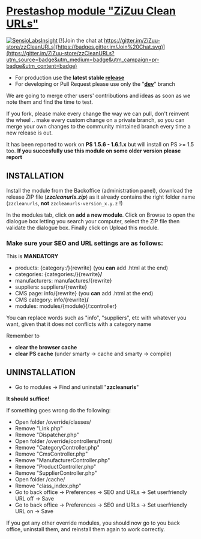 [Prestashop module "ZiZuu Clean URLs"](https://github.com/ZiZuu-store/PrestaShop_module-CleanURLs)
==

[![SensioLabsInsight](https://insight.sensiolabs.com/projects/0f609ac9-667f-4840-82d4-464e0f7c31ba/mini.png)](https://insight.sensiolabs.com/projects/0f609ac9-667f-4840-82d4-464e0f7c31ba)
[![Join the chat at https://gitter.im/ZiZuu-store/zzCleanURLs](https://badges.gitter.im/Join%20Chat.svg)](https://gitter.im/ZiZuu-store/zzCleanURLs?utm_source=badge&utm_medium=badge&utm_campaign=pr-badge&utm_content=badge)

* For production use the **latest stable [release](https://github.com/ZiZuu-store/zzCleanURLs/releases/)**
* For developing or Pull Request please use only the "**[dev](https://github.com/ZiZuu-store/zzCleanURLs/tree/dev)**" branch

We are going to merge other users' contributions and ideas as soon as we note them and find the time to test.

If you fork, please make every change the way we can pull, don't reinvent the wheel .. make every custom change on a private branch, so you can merge your own changes to the community mintained branch every time a new release is out.

It has been reported to work on **PS 1.5.6 - 1.6.1.x** but will install on PS >= 1.5 too.
**If you succesfully use this module on some older version please report**

## INSTALLATION

Install the module from the Backoffice (administration panel), download the release ZIP file (***zzcleanurls.zip***) as it already contains the right folder name (`zzcleanurls`, **not** `zzcleanurls-version_x.y.z` !)

In the modules tab, click on **add a new module**. Click on Browse to open the dialogue box letting you search your computer, select the ZIP file then validate the dialogue box. Finally click on Upload this module.

### Make sure your SEO and URL settings are as follows:
 
This is __MANDATORY__
 * products:         {category:/}{rewrite}              (you **can** add .html at the end)
 * categories:       {categories:/}{rewrite}**/**
 * manufacturers:    manufactures/{rewrite}
 * suppliers:        suppliers/{rewrite}
 * CMS page:         info/{rewrite}                       (you **can** add .html at the end)
 * CMS category:     info/{rewrite}**/**
 * modules:          modules/{module}{/:controller}

You can replace words such as "info", "suppliers", etc with whatever you want, given that it does not conflicts with a category name

Remember to 
 * **clear the browser cache**
 * **clear PS cache** (under smarty -> cache and smarty -> compile)

## UNINSTALLATION

* Go to modules -> Find and uninstall "**zzcleanurls**"

**It should suffice!**


If something goes wrong do the following:
* Open folder /override/classes/
 * Remove "Link.php"
 * Remove "Dispatcher.php"
* Open folder /override/controllers/front/
 * Remove "CategoryController.php"
 * Remove "CmsController.php"
 * Remove "ManufacturerController.php"
 * Remove "ProductController.php"
 * Remove "SupplierController.php"
* Open folder /cache/
 * Remove "class_index.php"
* Go to back office -> Preferences -> SEO and URLs -> Set userfriendly URL off -> Save
* Go to back office -> Preferences -> SEO and URLs -> Set userfriendly URL on -> Save


If you got any other override modules, you should now go to you back office, uninstall them, and reinstall them again to work correctly.

